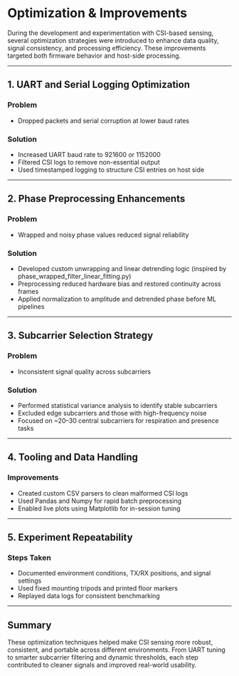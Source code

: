 # Optimization & Improvements

During the development and experimentation with CSI-based sensing, several optimization strategies were introduced to enhance data quality, signal consistency, and processing efficiency. These improvements targeted both firmware behavior and host-side processing.

---

## 1. UART and Serial Logging Optimization

### Problem
- Dropped packets and serial corruption at lower baud rates

### Solution
- Increased UART baud rate to 921600 or 1152000
- Filtered CSI logs to remove non-essential output
- Used timestamped logging to structure CSI entries on host side

---

## 2. Phase Preprocessing Enhancements

### Problem
- Wrapped and noisy phase values reduced signal reliability

### Solution
- Developed custom unwrapping and linear detrending logic (inspired by phase_wrapped_filter_linear_fitting.py)
- Preprocessing reduced hardware bias and restored continuity across frames
- Applied normalization to amplitude and detrended phase before ML pipelines

---

## 3. Subcarrier Selection Strategy

### Problem
- Inconsistent signal quality across subcarriers

### Solution
- Performed statistical variance analysis to identify stable subcarriers
- Excluded edge subcarriers and those with high-frequency noise
- Focused on ~20–30 central subcarriers for respiration and presence tasks

---


## 4. Tooling and Data Handling

### Improvements
- Created custom CSV parsers to clean malformed CSI logs
- Used Pandas and Numpy for rapid batch preprocessing
- Enabled live plots using Matplotlib for in-session tuning

---

## 5. Experiment Repeatability

### Steps Taken
- Documented environment conditions, TX/RX positions, and signal settings
- Used fixed mounting tripods and printed floor markers
- Replayed data logs for consistent benchmarking

---

## Summary

These optimization techniques helped make CSI sensing more robust, consistent, and portable across different environments. From UART tuning to smarter subcarrier filtering and dynamic thresholds, each step contributed to cleaner signals and improved real-world usability.

